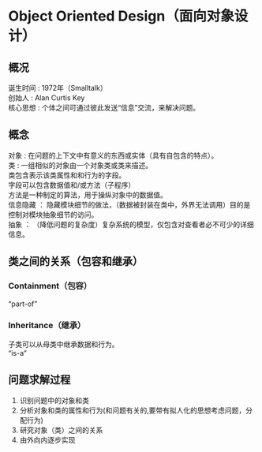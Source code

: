 # Object Oriented Design（面向对象设计）
## 概况
诞生时间 : 1972年（Smalltalk） <br/>
创始人 : Alan Curtis Key <br/>
核心思想 : 个体之间可通过彼此发送“信息”交流，来解决问题。 <br/>
## 概念
对象 : 在问题的上下文中有意义的东西或实体（具有自包含的特点）。<br/>
类 : 一组相似的对象由一个对象类或类来描述。<br/>
类包含表示该类属性和和行为的字段。<br/>
字段可以包含数据值和/或方法（子程序）<br/>
方法是一种制定的算法，用于操纵对象中的数据值。<br/>
信息隐藏 ： 隐藏模块细节的做法，（数据被封装在类中，外界无法调用）目的是控制对模块抽象细节的访问。<br/>
抽象 ： （降低问题的复杂度）复杂系统的模型，仅包含对查看者必不可少的详细信息。<br/>
## 类之间的关系（包容和继承）
### Containment（包容）
“part-of”<br/>
### Inheritance（继承）
子类可以从母类中继承数据和行为。<br/>
“is-a” <br/>
## 问题求解过程
1. 识别问题中的对象和类<br/>
2. 分析对象和类的属性和行为(和问题有关的,要带有拟人化的思想考虑问题，分配行为)<br/>
3. 研究对象（类）之间的关系<br/>
4. 由外向内逐步实现<br/>
